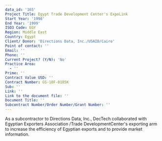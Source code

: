 ```yaml
---
data_id: '165'
Project Title: Egypt Trade Development Center's ExpoLink
Start Year: '1998'
End Year: '1999'
ISO3 Code: EGY
Region: Middle East
Country: Egypt
Client/ Donor: 'Directions Data, Inc./USAID/Cairo'
Point of contact: ''
Email: ''
Phone: ''
Current Project? (Y/N): 'No'
Practice Area:
  - ''
Prime: ''
Contract Value USD: ''
Contract Number: GS-10F-0185K
Sub: ''
Link: ''
Link to the document file: ''
Document Title: ''
Subcontract Number/Order Number/Grant Number: ''
---
```

As a subcontractor to Directions Data, Inc., DecTech collaborated with Egyptian Exporters Association /Trade DevelopmentCenter's exporting arm to increase the efficiency of Egyptian exports and to provide market information.
